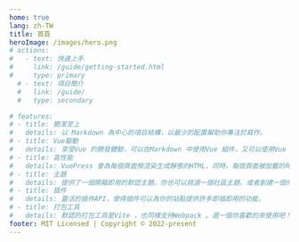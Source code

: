 ```yaml
---
home: true
lang: zh-TW
title: 首頁
heroImage: /images/hero.png
# actions:
#   - text: 快速上手
#     link: /guide/getting-started.html
#     type: primary
  # - text: 項目簡介
  #   link: /guide/
  #   type: secondary

# features:
# - title: 簡潔至上
#   details: 以 Markdown 為中心的項目結構，以最少的配置幫助你專注於寫作。
# - title: Vue驅動
#   details: 享受Vue 的開發體驗，可以在Markdown 中使用Vue 組件，又可以使用Vue 來開發自定義主題。
# - title: 高性能
#   details: VuePress 會為每個頁面預渲染生成靜態的HTML，同時，每個頁面被加載的時候，將作為SPA 運行。
# - title: 主題
#   details: 提供了一個開箱即用的默認主題。你也可以挑選一個社區主題，或者創建一個你自己的主題。
# - title: 插件
#   details: 靈活的插件API，使得插件可以為你的站點提供許多即插即用的功能。
# - title: 打包工具
#   details: 默認的打包工具是Vite ，也同樣支持Webpack 。選一個你喜歡的來使用吧！
footer: MIT Licensed | Copyright © 2022-present
---
```

